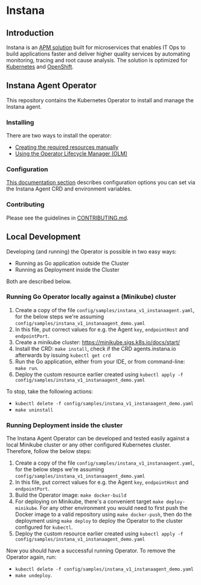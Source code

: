 # Instana

## Introduction

Instana is an [APM solution](https://www.ibm.com/products/instana) built for microservices that enables IT Ops to build applications faster and deliver higher quality services by automating monitoring, tracing and root cause analysis. The solution is optimized for [Kubernetes](https://www.ibm.com/products/instana/kubernetes-monitoring) and [OpenShift](https://www.ibm.com/products/instana/supported-technologies/openshift-monitoring).

## Instana Agent Operator

This repository contains the Kubernetes Operator to install and manage the Instana agent.

### Installing

There are two ways to install the operator:

* [Creating the required resources manually](https://www.ibm.com/docs/en/instana-observability/current?topic=agents-installing-host-agent-kubernetes#install-the-operator-manually)
* [Using the Operator Lifecycle Manager (OLM)](https://www.ibm.com/docs/en/instana-observability/current?topic=agents-installing-host-agent-openshift#installing-the-operator-by-using-olm)

### Configuration

[This documentation section](https://www.ibm.com/docs/en/instana-observability/current?topic=agents-installing-host-agent-kubernetes#operator-configuration) describes configuration options you can set via the Instana Agent CRD and environment variables.

### Contributing

Please see the guidelines in [CONTRIBUTING.md](CONTRIBUTING.md).

## Local Development

Developing (and running) the Operator is possible in two easy ways:
- Running as Go application outside the Cluster
- Running as Deployment inside the Cluster

Both are described below.

### Running Go Operator locally against a (Minikube) cluster

1. Create a copy of the file `config/samples/instana_v1_instanaagent.yaml`, for the below steps we're assuming `config/samples/instana_v1_instanaagent_demo.yaml`
2. In this file, put correct values for e.g. the Agent `key`, `endpointHost` and `endpointPort`.
3. Create a minikube cluster: https://minikube.sigs.k8s.io/docs/start/
4. Install the CRD: `make install`, check if the CRD agents.instana.io afterwards by issuing `kubectl get crd`
5. Run the Go application, either from your IDE, or from command-line: `make run`.
6. Deploy the custom resource earlier created using `kubectl apply -f config/samples/instana_v1_instanaagent_demo.yaml`

To stop, take the following actions:
- `kubectl delete -f config/samples/instana_v1_instanaagent_demo.yaml`
- `make uninstall`

### Running Deployment inside the cluster

The Instana Agent Operator can be developed and tested easily against a local Minikube cluster or any other configured
Kubernetes cluster. Therefore, follow the below steps:

1. Create a copy of the file `config/samples/instana_v1_instanaagent.yaml`, for the below steps we're assuming `config/samples/instana_v1_instanaagent_demo.yaml`
2. In this file, put correct values for e.g. the Agent `key`, `endpointHost` and `endpointPort`.
3. Build the Operator image: `make docker-build`
4. For deploying on Minikube, there's a convenient target `make deploy-minikube`. For any other environment you would
   need to first push the Docker image to a valid repository using `make docker-push`, then do the deployment
   using `make deploy` to deploy the Operator to the cluster configured for `kubectl`.
5. Deploy the custom resource earlier created using `kubectl apply -f config/samples/instana_v1_instanaagent_demo.yaml`

Now you should have a successful running Operator.
To remove the Operator again, run:
- `kubectl delete -f config/samples/instana_v1_instanaagent_demo.yaml`
- `make undeploy`.

